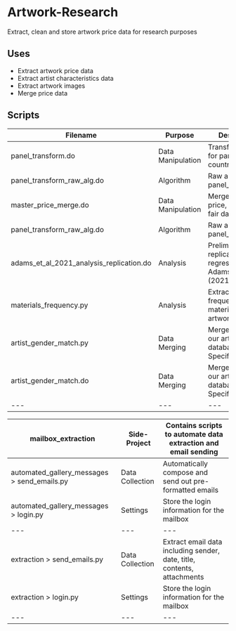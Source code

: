 # Artwork-Research
Extract, clean and store artwork price data for research purposes

## Uses
- Extract artwork price data
- Extract artist characteristics data
- Extract artwork images
- Merge price data

## Scripts
| Filename | Purpose | Description |
| --- | --- | --- |
| panel_transform.do | Data Manipulation | Transforms data for panel year-country analysis. |
| panel_transform_raw_alg.do | Algorithm | Raw algorithm of panel_tranform.do |
| master_price_merge.do | Data Manipulation | Merge all artwork price, artist, and fair data |
| panel_transform_raw_alg.do | Algorithm | Raw algorithm of panel_tranform.do |
| adams_et_al_2021_analysis_replication.do | Analysis | Preliminary replication of regressions ran in Adams et al. (2021)|
| materials_frequency.py | Analysis | Extract the frequency of materials used in artworks |
| artist_gender_match.py | Data Merging | Merge artists to our artist database - Specific use case|
| artist_gender_match.do | Data Merging | Merge artists to our artist database - Specific use case|
| --- | --- | --- |

| mailbox_extraction | Side-Project | Contains scripts to automate data extraction and email sending |
| --- | --- | --- |
| automated_gallery_messages > send_emails.py | Data Collection | Automatically compose and send out pre-formatted emails |
| automated_gallery_messages > login.py | Settings | Store the login information for the mailbox |
| --- | --- | --- |
| extraction > send_emails.py | Data Collection | Extract email data including sender, date, title, contents, attachments |
| extraction > login.py | Settings | Store the login information for the mailbox |
| --- | --- | --- |
